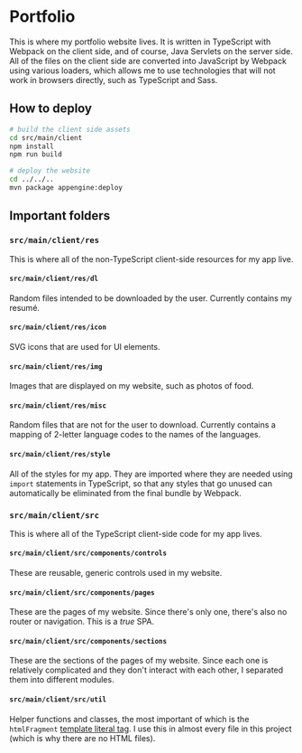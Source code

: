 # Portfolio

This is where my portfolio website lives. It is written in TypeScript with Webpack on the client side, and of course, Java Servlets on the server side. All of the files on the client side are converted into JavaScript by Webpack using various loaders, which allows me to use technologies that will not work in browsers directly, such as TypeScript and Sass.

## How to deploy

```bash
# build the client side assets
cd src/main/client
npm install
npm run build

# deploy the website
cd ../../..
mvn package appengine:deploy
```

## Important folders

### `src/main/client/res`

This is where all of the non-TypeScript client-side resources for my app live. 

#### `src/main/client/res/dl`

Random files intended to be downloaded by the user. Currently contains my resumé.

#### `src/main/client/res/icon`

SVG icons that are used for UI elements.

#### `src/main/client/res/img`

Images that are displayed on my website, such as photos of food.

#### `src/main/client/res/misc`

Random files that are not for the user to download. Currently contains a mapping of 2-letter
language codes to the names of the languages.

#### `src/main/client/res/style`

All of the styles for my app. They are imported where they are needed using `import` statements in
TypeScript, so that any styles that go unused can automatically be eliminated from the final bundle
by Webpack.

### `src/main/client/src`

This is where all of the TypeScript client-side code for my app lives.

#### `src/main/client/src/components/controls`

These are reusable, generic controls used in my website.

#### `src/main/client/src/components/pages`

These are the pages of my website. Since there's only one, there's also no router or navigation.
This is a *true* SPA.

#### `src/main/client/src/components/sections`

These are the sections of the pages of my website. Since each one is relatively complicated and they
don't interact with each other, I separated them into different modules.

#### `src/main/client/src/util`

Helper functions and classes, the most important of which is the `htmlFragment` [template literal
tag](https://developer.mozilla.org/en-US/docs/Web/JavaScript/Reference/Template_literals#Tagged_templates).
I use this in almost every file in this project (which is why there are no HTML files).
